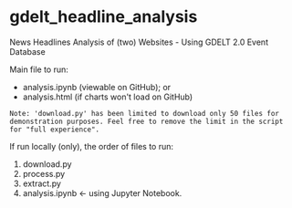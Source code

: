 # gdelt_headline_analysis
News Headlines Analysis of (two) Websites - Using GDELT 2.0 Event Database


Main file to run: 
- analysis.ipynb (viewable on GitHub); or
- analysis.html (if charts won't load on GitHub)


`Note: 'download.py' has been limited to download only 50 files for demonstration purposes. Feel free to remove the limit in the script for "full experience".`

If run locally (only), the order of files to run:
1. download.py
2. process.py
3. extract.py
4. analysis.ipynb <- using Jupyter Notebook.
